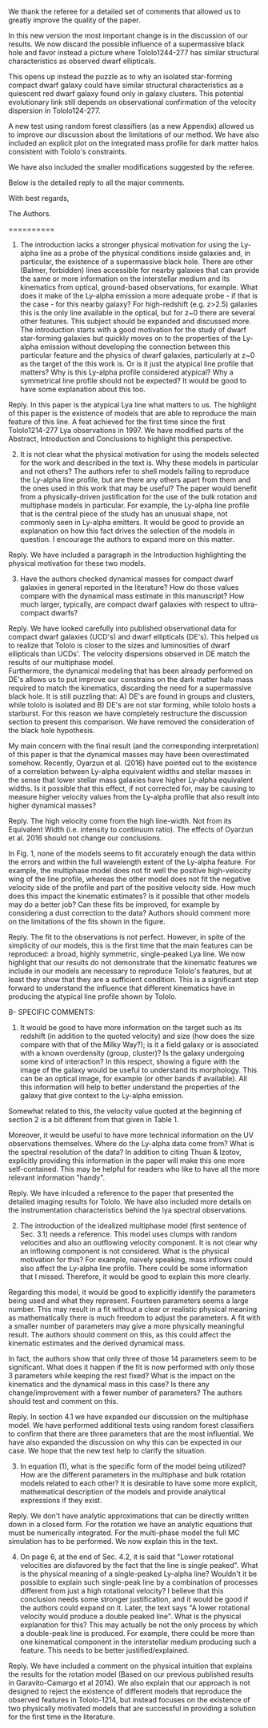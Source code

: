 We thank the referee for a detailed set of comments that allowed us to
greatly improve the quality of the paper. 

In this new version the most important change is in the discussion of
our results. We now discard the possible influence of a supermassive 
black hole and favor instead a picture where Tololo1244-277 has similar 
structural characteristics as observed dwarf ellipticals. 

This opens up instead the puzzle as to why an isolated star-forming
compact dwarf galaxy could have similar structural characteristics as a
quiescent red dwarf galaxy found only in galaxy clusters. This
potential evolutionary link still depends on observational
confirmation of the velocity dispersion in Tololo124-277.

A new test using random forest classifiers (as a new Appendix) allowed
us to improve our discussion about the limitations of our method. 
We have also included an explicit plot on the integrated  mass profile
for dark matter halos consistent with Tololo's constraints. 

We have also included the smaller modifications suggested by the referee.

Below is the detailed reply to all the major comments.

With best regards, 

The Authors.

==========
 
1) The introduction lacks a stronger physical motivation for using the
Ly-alpha line as a probe of the physical conditions inside galaxies
and, in particular, the existence of a supermassive black hole. There
are other (Balmer, forbidden) lines accessible for nearby galaxies
that can provide the same or more information on the interstellar
medium and its kinematics from optical, ground-based observations, for
example. What does it make of the Ly-alpha emission a more adequate
probe - if that is the case - for this nearby galaxy? For
high-redshift (e.g. z>2.5) galaxies this is the only line available in
the optical, but for z~0 there are several other features. This
subject should be expanded and discussed more. The introduction starts
with a good motivation for the study of dwarf star-forming galaxies
but quickly moves on to the properties of the Ly-alpha emission
without developing the connection between this particular feature and
the physics of dwarf galaxies, particularly at z~0 as the target of
the this work is.
Or is it just the atypical line profile that matters? Why is this
Ly-alpha profile considered atypical? Why a symmetrical line profile
should not be expected? It would be good to have some explanation
about this too.

Reply. In this paper is the atypical Lya line what matters to
us. The highlight of this paper is the existence of models that are
able to reproduce the main feature of this line. A feat achieved for
the first time since the first Tololo1214-277 Lya observations in 1997.
We have modified parts of the Abstract, Introduction and Conclusions
to highlight this perspective.

2) It is not clear what the physical motivation for using the models
selected for the work and described in the text is. Why these models
in particular and not others? The authors refer to shell models
failing to reproduce the Ly-alpha line profile, but are there any
others apart from them and the ones used in this work that may be
useful?  The paper would benefit from a physically-driven
justification for the use of the bulk rotation and multiphase models
in particular.  For example, the Ly-alpha line profile that is the
central piece of the study has an unusual shape, not commonly seen in
Ly-alpha emitters. It would be good to provide an explanation on how
this fact drives the selection of the models in question. I encourage
the authors to expand more on this matter.

Reply. We have included a paragraph in the Introduction highlighting the
physical motivation for these two models. 

3) Have the authors checked dynamical masses for compact dwarf
galaxies in general reported in the literature? How do those values
compare with the dynamical mass estimate in this manuscript? How much
larger, typically, are compact dwarf galaxies with respect to
ultra-compact dwarfs?



Reply. We have looked carefully into published observational data for
compact dwarf galaxies (UCD's) and dwarf ellipticals (DE's). 
This helped us to realize that Tololo is closer to the sizes and
luminosities of dwarf ellipticals than UCDs'. 
The velocity dispersions observed in DE match the results of our
multiphase model.  
Furthermore, the dynamical modeling that has been already performed
on DE's allows us to put improve our constrains on the dark matter
halo mass required to match the kinematics, discarding the need for a
supermassive black hole.
It is still puzzling that: A) DE's are found in groups and clusters,
while tololo is isolated and B) DE's are not star forming, while
tololo hosts a starburst.
For this reason we have completely restructure the discussion section
to present this comparison. We have removed the consideration of the
black hole hypothesis.

My main concern with the final result (and the corresponding
interpretation) of this paper is that the dynamical masses may have
been overestimated somehow. Recently, Oyarzun et al. (2016) have
pointed out to the existence of a correlation between Ly-alpha
equivalent widths and stellar masses in the sense that lower stellar
mass galaxies have higher Ly-alpha equivalent widths. Is it possible
that this effect, if not corrected for, may be causing to measure
higher velocity values from the Ly-alpha profile that also result into
higher dynamical masses?

Reply. The high velocity come from the high line-width. Not from its
Equivalent Width (i.e. intensity to continuum ratio). The effects of
Oyarzun et al. 2016 should not change our conclusions.

In Fig. 1, none of the models seems to fit accurately enough the data
within the errors and within the full wavelength extent of the
Ly-alpha feature. For example, the multiphase model does not fit well
the positive high-velocity wing of the line profile, whereas the other
model does not fit the negative velocity side of the profile and part
of the positive velocity side. How much does this impact the kinematic
estimates? Is it possible that other models may do a better job? Can
these fits be improved, for example by considering a dust correction
to the data?  Authors should comment more on the limitations of the
fits shown in the figure.


Reply. The fit to the observations is not perfect.  However, in spite of the
simplicity of our models, this is the first time that the main
features can be reproduced: a broad, highly symmetric, single-peaked Lya line. 
We now highlight that our results do not demonstrate that the
kinematic features we include in our models are necessary to reproduce
Tololo's features, but at least they show that they are a sufficient condition.
This is a significant step forward to understand the influence that
different kinematics have in producing the atypical line profile shown
by Tololo.


B- SPECIFIC COMMENTS:

1) It would be good to have more information on the target such as its
redshift (in addition to the quoted velocity) and size (how does the
size compare with that of the Milky Way?); is it a field galaxy or is
associated with a known overdensity (group, cluster)? Is the galaxy
undergoing some kind of interaction? In this respect, showing a figure
with the image of the galaxy would be useful to understand its
morphology. This can be an optical image, for example (or other bands
if available). All this information will help to better understand the
properties of the galaxy that give context to the Ly-alpha emission.

Somewhat related to this, the velocity value quoted at the beginning
of section 2 is a bit different from that given in Table 1.

Moreover, it would be useful to have more technical information on the
UV observations themselves. Where do the Ly-alpha data come from?
What is the spectral resolution of the data? In addition to citing
Thuan & Izotov, explicitly providing this information in the paper
will make this one more self-contained. This may be helpful for
readers who like to have all the more relevant information "handy".

Reply. We have inlcuded a reference to the paper that presented the
detailed imaging results for Tololo. We have also included more
details on the instrumentation characteristics behind the
lya spectral observations.

2) The introduction of the idealized multiphase model (first sentence
of Sec. 3.1) needs a reference. This model uses clumps with random
velocities and also an outflowing velocity component. It is not clear
why an inflowing component is not considered. What is the physical
motivation for this? For example, naively speaking, mass inflows could
also affect the Ly-alpha line profile. There could be some information
that I missed. Therefore, it would be good to explain this more
clearly.

Regarding this model, it would be good to explicitly identify the
parameters being used and what they represent. Fourteen parameters
seems a large number. This may result in a fit without a clear or
realistic physical meaning as mathematically there is much freedom to
adjust the parameters. A fit with a smaller number of parameters may
give a more physically meaningful result. The authors should comment
on this, as this could affect the kinematic estimates and the derived
dynamical mass.

In fact, the authors show that only three of those 14 parameters seem
to be significant. What does it happen if the fit is now performed
with only those 3 parameters while keeping the rest fixed? What is the
impact on the kinematics and the dynamical mass in this case? Is there
any change/improvement with a fewer number of parameters? The authors
should test and comment on this.

Reply. In section 4.1 we have expanded our discussion on the
multiphase model. We have performed additional tests using random
forest classifiers to confirm that there are three parameters that are
the most influential. We have also expanded the discussion on why this
can be expected in our case. We hope that the new test help to clarify
the situation. 


3) In equation (1), what is the specific form of the model being
utilized? How are the different parameters in the multiphase and bulk
rotation models related to each other? It is desirable to have some
more explicit, mathematical description of the models and provide
analytical expressions if they exist.

Reply.  We don't have analytic approximations that can be directly
written down in a closed form. For the rotation we have an analytic
equations that must be numerically integrated. For the multi-phase
model the full MC simulation has to be performed. We now explain this in
the text.

4) On page 6, at the end of Sec. 4.2, it is said that "Lower
rotational velocities are disfavored by the fact that the line is
single peaked". What is the physical meaning of a single-peaked
Ly-alpha line? Wouldn't it be possible to explain such single-peak
line by a combination of processes different from just a high
rotational velocity? I believe that this conclusion needs some
stronger justification, and it would be good if the authors could
expand on it. Later, the text says "A lower rotational velocity would
produce a double peaked line". What is the physical explanation for
this? This may actually be not the only process by which a double-peak
line is produced. For example, there could be more than one
kinematical component in the interstellar medium producing such a
feature.  This needs to be better justified/explained.

Reply. We have included a comment on the physical intuition that explains
the results for the rotation model (Based on our previous published
results in Garavito-Camargo et al 2014). We also explain that our approach is not designed
to reject the existence of different models that reproduce the
observed features in Tololo-1214, but instead focuses on the existence
of two physically motivated models that are successful in providing a
solution for the first time in the literature.   

